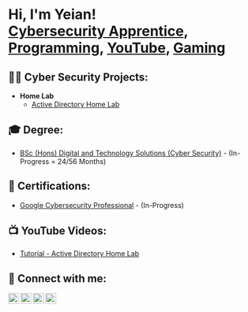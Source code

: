 <h1>Hi, I'm Yeian! 
  <br/>
  <a href="https://www.linkedin.com/in/ieuan-phillips-54aa12216/">Cybersecurity Apprentice</a>,
  <a href="https://github.com/Y-ei-an">Programming</a>,  
  <a href="https://www.youtube.com/@Y-ei-an">YouTube</a>, 
  <a href="https://steamcommunity.com/id/yeian/">Gaming</a>
</h1>

<h2>👨‍💻 Cyber Security Projects:</h2>

- <b>Home Lab</b>
  - [Active Directory Home Lab](https://github.com/RJ-iiwii/ActiveDirectoryLab)

<h2>🎓 Degree:</h2>

  - [BSc (Hons) Digital and Technology Solutions (Cyber Security)](https://www.southwales.ac.uk/degree-apprenticeships/apprenticeships-students/digital-and-technology-degree-apprenticeships/bsc-hons-digital-and-technology-solutions-cyber-security/) - (In-Progress = 24/56 Months)
  
<h2>📄 Certifications:</h2>

  - [Google Cybersecurity Professional](...) - (In-Progress)

<h2>📺 YouTube Videos:</h2>

- [Tutorial - Active Directory Home Lab](https://www.youtube.com/)

<h2> 🤳 Connect with me:</h2>

[<img align="left" alt="RJ | LinkedIn" width="22px" src="https://cdn.jsdelivr.net/npm/simple-icons@v3/icons/linkedin.svg" />][linkedin]
[<img align="left" alt="RJ | YouTube" width="22px" src="https://cdn.jsdelivr.net/npm/simple-icons@v3/icons/youtube.svg" />][youtube]
[<img align="left" alt="RJ | Twitter" width="22px" src="https://cdn.jsdelivr.net/npm/simple-icons@v3/icons/twitter.svg" />][twitter]
[<img align="left" alt="RJ | Instagram" width="22px" src="https://cdn.jsdelivr.net/npm/simple-icons@v3/icons/instagram.svg" />][instagram]

[twitter]: https://twitter.com/rj_iiwii
[youtube]: https://www.youtube.com/@iiwii_/
[instagram]: https://www.instagram.com/rj_iiwii/
[linkedin]: https://www.linkedin.com/in/ieuan-phillips-54aa12216/
